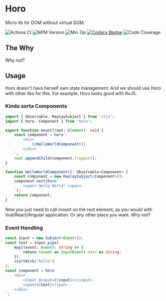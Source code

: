 # Horo
Micro lib for DOM without virtual DOM.

![Actions CI](https://github.com/lroskoshin/horo/actions/workflows/ci.yml/badge.svg)
![NPM Version](https://img.shields.io/npm/v/horojs)
![Min Zip](https://img.shields.io/bundlephobia/minzip/horojs)
[![Codacy Badge](https://app.codacy.com/project/badge/Grade/a50f4489700e445aa5a9ce63ab1b315d)](https://www.codacy.com/gh/lroskoshin/horo/dashboard?utm_source=github.com&amp;utm_medium=referral&amp;utm_content=lroskoshin/horo&amp;utm_campaign=Badge_Grade)
![Code Coverage](https://img.shields.io/codecov/c/github/lroskoshin/horo/main)
## The Why
Why not?
## Usage
Horo doesn't have herself own state management. And we should use Horo with other libs for this.
For example, Horo looks good with RxJS.
### Kinda sorta Components
```typescript
import { Observable, ReplaySubject } from 'rxjs';
import { horo, Component } from 'horo';

export function mount(root: Element): void {
    const component = horo`
        <div>
            ${HelloWorldComponent()}
        </div>
    `;
    root.appendChild(component.fragment);
}

function HelloWorldComponent(): Observable<Component> {
    const component = new ReplaySubject<Component>();
    component.next(horo`
        <span> Hello World! <span>
    `);
    return component;
}
```
Now you just need to call mount on the root element, as you would with Vue/React/Angular application.
Or any other place you want. Why not?

### Event Handling
```typescript
const input = new Subject<Event>();
const text = input.pipe(
    map((event: Event): string => {
        return (event as InputEvent).data as string;
    }),
    startWith('hello')
);
const component = horo`
    <div>
        <input @input=${input}></input>
        <span>${text}</span>
    </div>
`;
```
